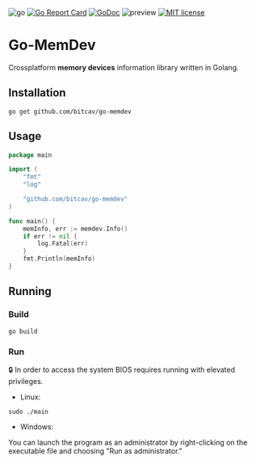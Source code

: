 ![go](https://raw.githubusercontent.com/bitcav/nitr/master/images/goversion.svg)
[![Go Report Card](https://goreportcard.com/badge/github.com/bitcav/go-memdev)](https://goreportcard.com/report/github.com/bitcav/go-memdev)
[![GoDoc](https://godoc.org/github.com/narqo/go-badge?status.svg)](https://godoc.org/github.com/bitcav/go-memdev)
![preview](https://img.shields.io/badge/platform-linux%20%7C%20%20win-lightgrey)
[![MIT license](https://img.shields.io/badge/License-MIT-blue.svg)](https://github.com/bitcav/go-memdev/blob/master/LICENSE)


 
# Go-MemDev

Crossplatform **memory devices** information library written in Golang.

## Installation
```
go get github.com/bitcav/go-memdev
```

## Usage

```go
package main

import (
	"fmt"
	"log"

	"github.com/bitcav/go-memdev"
)

func main() {
	memInfo, err := memdev.Info()
	if err != nil {
		log.Fatal(err)
	}
	fmt.Println(memInfo)
}

```

## Running

### Build
```
go build
```

### Run
:lock: In order to access the system BIOS requires running with elevated privileges.

* Linux:
```
sudo ./main
```

* Windows:

You can launch the program as an administrator by right-clicking on the executable file and choosing "Run as administrator."
